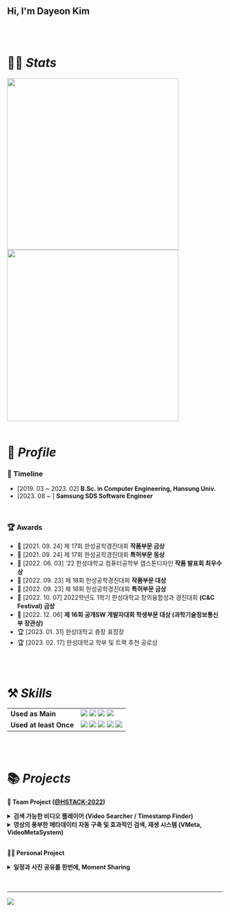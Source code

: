 ## Hi, I'm Dayeon Kim

<br/>
<br/>

# 👩‍💻 *Stats*

<img src="https://github-readme-stats.vercel.app/api?username=yeondelight&hide_title=true&show_icons=true&include_all_commits=true&disable_animations=true&theme=vue" width="400px">
<img src="http://mazassumnida.wtf/api/v2/generate_badge?boj=ydelight" width="400px">

<br/>
<br/>

# 🔎 *Profile*


### 🏫 Timeline

- [2019. 03 ~ 2023. 02]   **B.Sc. in Computer Engineering, Hansung Univ.**
- [2023. 08 ~ ]   **Samsung SDS Software Engineer**
    
<br/>

### 🏆 Awards

- 🥈 [2021. 09. 24] 제 17회 한성공학경진대회 **작품부문 금상**
- 🥉 [2021. 09. 24] 제 17회 한성공학경진대회 **특허부문 동상**
- 🥇 [2022. 06. 03] '22 한성대학교 컴퓨터공학부 캡스톤디자인 **작품 발표회 최우수상**
- 🥇 [2022. 09. 23] 제 18회 한성공학경진대회 **작품부문 대상**
- 🥇 [2022. 09. 23] 제 18회 한성공학경진대회 **특허부문 금상**
- 🥈 [2022. 10. 07] 2022학년도 1학기 한성대학교 창의융합성과 경진대회 **(C&C Festival) 금상**
- 🥇 [2022. 12. 06] **제 16회 공개SW 개발자대회 학생부문 대상 (과학기술정보통신부 장관상)**
- 🏆 [2023. 01. 31] 한성대학교 총장 표창장
- 🏆 [2023. 02. 17] 한성대학교 학부 및 트랙 추천 공로상

<br>
<br>


# ⚒️ *Skills*

|  |  |
| --- | --- |
| **Used as Main** | <img src="https://img.shields.io/badge/Java-007396?style=for-the-badge&logo=OpenJDK&logoColor=white"/></a> <img src="https://img.shields.io/badge/Python-3766AB?style=for-the-badge&logo=Python&logoColor=white"/></a> <img src="https://img.shields.io/badge/Flask-000000?style=for-the-badge&logo=Flask&logoColor=white"/></a> <img src="https://img.shields.io/badge/Mysql-E6B91E?style=for-the-badge&logo=MySql&logoColor=white"/></a> |
| **Used at least Once** | <img src="https://img.shields.io/badge/HTML-E34F26?style=for-the-badge&logo=html5&logoColor=white"/></a> <img src="https://img.shields.io/badge/CSS-1572B6?style=for-the-badge&logo=css3&logoColor=white"/></a> <img src="https://img.shields.io/badge/Javascript-F7DF1E?style=for-the-badge&logo=Javascript&logoColor=white"/></a> <img src="https://img.shields.io/badge/Github-181717?style=for-the-badge&logo=Github&logoColor=white"/></a> <img src="https://img.shields.io/badge/Linux-FCC624?style=for-the-badge&logo=Linux&logoColor=white"/></a> |
<br/>
<br/>


# 📚  *Projects*

<b> 👬 Team Project ([@HSTACK-2022](https://github.com/HSTACK-2022)) </b> 

  <details>
  <summary><b>검색 가능한 비디오 플레이어 (Video Searcher / Timestamp Finder)</b></summary>
  <div markdown="1">
    <br>
    <a href="https://github.com/HSTACK-2022/VideoSearcher"><img src="https://user-images.githubusercontent.com/73868349/187857334-510a3c9f-5667-46f8-bbd3-a80be5d59d63.jpg" alt="VideoSearcher" width = "480" height="270" /></a><br>

    Video Searcher (Timestamp Finder)는 영상 내 키워드와 이미지를 바탕으로 한 검색 시스템을 구축해
    사용자에게 효율적인 영상 시청을 제공하는 Android Application입니다.

  - 개발 기간 : 2021.06 ~ 2021.09
    <br>
  - 핵심 기술
    - FFmpeg과 ETRI STT API를 이용한 영상의 스크립트 추출
    - OpenCV를 활용한 영상 내 장면 변화 감지 및 추출
    <br>
  - **⚙BACKEND** 담당
    - Java 기반의 Android application 틀 제작
    - ffmpeg과 ETRI STT API를 이용한 영상의 스크립트 추출 기능 구현
    - OpenCV를 활용한 영상 내 장면 변화 감지 및 추출 기능 구현
    <br/>
    <br/>
  </div>
  </details>

  <details>
  <summary><b>영상의 풍부한 메타데이터 자동 구축 및 효과적인 검색, 재생 시스템 (VMeta, VideoMetaSystem)</b></summary>
  <div markdown="1">
    <br>
    <a href="https://github.com/HSTACK-2022/VideoMetaSystem"><img src="https://user-images.githubusercontent.com/73868349/171586152-85d907ca-51e4-4186-998c-c3c808e651e2.jpg" alt="VMeta" width = "480" height="270"/></a><br>

    Video Meta System (이하 VMeta)는 영상의 메타데이터를 자동으로 구축해
    사용자에게 세밀하고 용이한 검색을 가능하게 하는 시스템입니다.

  - 개발 기간 : 2022.01 ~ 2022.11
    <br>
  - 핵심 기술
    - MySQL로 메타데이터 관리가 가능한 Flask 서버
    - Tensorflow의 Keras와 OpenCV, ffmpeg 등 다양한 기술을 활용해 풍부한 메타데이터를 생성
    - HTML, CSS, Javascript를 이용한 웹 홈페이지 제작
    - 직접 고안한 VMeta Ranking 알고리즘으로 사용자의 검색 의도에 가장 적합한 영상 추천
    - 메타데이터의 정보와 비율, 성능, 검색 빈도수 등 데이터 현황을 파악하는 모니터링 시스템
    <br>
  - **🔧PM 및 ⚙BACKEND** 담당
    - Github을 이용한 프로젝트 관리
    - Django, Flask기반 Backend 서버 개발
    - OpenCV, ffmpeg, ETRI Open API를 이용한 영상 메타데이터 자동 추출 API 구현
    - 메타데이터 기반의 영상 검색 알고리즘(VMeta Ranking Algorithm) 설계 및 구현
    - 영상 메타데이터를 저장하는 MySQL 기반의 DB 설계 및 구축
    <br/>
    <br/>
  </div>
  </details>    

<br>

<b> 🙍‍♀️ Personal Project </b> 

  <details>
  <summary><b>일정과 사진 공유를 한번에, Moment Sharing</b></summary>
  <div markdown="1">
    <br>
    <a href="https://github.com/yeondelight/MomentSharing"><img src="https://user-images.githubusercontent.com/73868349/213384045-fb8f7f08-e2b9-4ba3-9280-49c2bfdf8c3d.png" alt="VMeta" width = "480" height="270"/></a><br>

    MomentSharing은 각 일정마다 앨범을 생성하고,
    사진 업로드 및 해당 사진에 대한 감정을 공유하는 iOS 어플리케이션입니다.

  - 개발 기간 : 2022.05
    <br>
  - 핵심 기술
    - Firebase를 이용한 로그인 및 데이터 관리
    <br/>
    <br/>
  </div>
  </details>  


<br/>
<br/>

---
<a href="https://hits.seeyoufarm.com"><img src="https://hits.seeyoufarm.com/api/count/incr/badge.svg?url=https%3A%2F%2Fgithub.com%2Fyeondelight&count_bg=%2341B883&title_bg=%23CDC2C2&icon=github.svg&icon_color=%23E7E7E7&title=hits&edge_flat=false"/></a>

